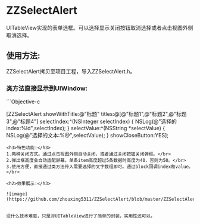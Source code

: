 # ZZSelectAlert

UITableView实现的表单选框。可以选择显示关闭按钮取消选择或者点击视图外侧取消选择。</br>


<h2>使用方法:</h2>
ZZSelectAlert拷贝至项目工程，导入ZZSelectAlert.h。</br>
        
<h3>类方法直接显示到UIWindow:</h3>
```Objective-c

[ZZSelectAlert showWithTitle:@"标题" titles:@[@"标题1",@"标题2",@"标题3",@"标题4"] selectIndex:^(NSInteger selectIndex) {
NSLog(@"选择的index:%ld",selectIndex);
} selectValue:^(NSString *selectValue) {
NSLog(@"选择的文本:%@",selectValue);
} showCloseButton:YES];

```
<h3>特色功能:</h3>
1.两种关闭方式。通过点击视图外侧自动关闭，或者通过关闭按钮关闭弹框。</br>
2.弹出框高度会自动适配屏幕。单条item高度超过5条数据时高度为40，否则为50。</br>
3.使用方便，直接通过类方法传入需要选择的文字数组即可。通过block回调index和value。</br>

<h2>效果展示:</h3>

![image](https://github.com/zhouxing5311/ZZSelectAlert/blob/master/ZZSelectAlert.gif) 


没什么技术难度，只是对UITableView进行了简单的封装，实用性还可以。
                  
